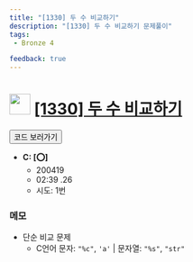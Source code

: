```yaml
---
title: "[1330] 두 수 비교하기"
description: "[1330] 두 수 비교하기 문제풀이"
tags: 
 - Bronze 4

feedback: true
---
```

<h1><img src="https://doky.space/assets/icpclev/b4.svg" height="37px"> <a href="http://icpc.me/1330">[1330] 두 수 비교하기</a></h1>

<a href="https://github.com/DokySp/acmicpc-practice/tree/master/1330"><button class="btn btn-info">코드 보러가기</button></a>

- **C: [:o:]**
  - 200419
  - 02:39 .26
  - 시도: 1번

### 메모
 - 단순 비교 문제
    - C언어 문자: `"%c"`, `'a'`  |  문자열: `"%s"`, `"str"`
